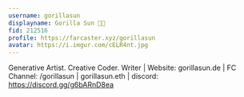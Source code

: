 ```yaml
---
username: gorillasun
displayname: Gorilla Sun 🦍🌞
fid: 212516
profile: https://farcaster.xyz/gorillasun
avatar: https://i.imgur.com/cELR4nt.jpg
---
```


Generative Artist. Creative Coder. Writer | Website: gorillasun.de |
FC Channel: /gorillasun |
gorillasun.eth | discord: https://discord.gg/g6bARnD8ea
